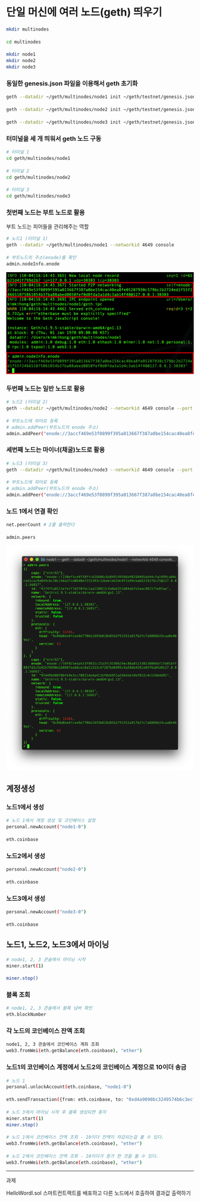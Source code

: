 # 단일 머신에 여러 노드(geth) 띄우기

```bash
mkdir multinodes

cd multinodes

mkdir node1
mkdir node2
mkdir node3
```

### 동일한 genesis.json 파일을 이용해서 geth 초기화

```bash
geth --datadir ~/geth/multinodes/node1 init ~/geth/testnet/genesis.json

geth --datadir ~/geth/multinodes/node2 init ~/geth/testnet/genesis.json

geth --datadir ~/geth/multinodes/node3 init ~/geth/testnet/genesis.json

```

### 터미널을 세 개 띄워서 geth 노드 구동

```bash
# 터미널 1
cd geth/multinodes/node1

# 터미널 2
cd geth/multinodes/node2

# 터미널 3
cd geth/multinodes/node3
```

### 첫번째 노드는 부트 노드로 활용

부트 노드는 피어들을 관리해주는 역할

```bash
# 노드1 (터미널 1)
geth --datadir ~/geth/multinodes/node1 --networkid 4649 console

# 부트노드의 주소(enode)를 확인
admin.nodeInfo.enode
```

![geth multinode](./imgs/mtnd.png)

### 두번째 노드는 일반 노드로 활용

```bash
# 노드2 (터미널 2)
geth --datadir ~/geth/multinodes/node2 --networkid 4649 console --port 30304 --ipcdisable

# 부트노드에 피어로 등록
# admin.addPeer(부트노드의 enode 주소)
admin.addPeer("enode://3accf469e53f0899f395a013667f387a0be154cac40ea8fe05207930c579bc2b2724ed1f55f246651075861054b37ba88abed0850fef0d0fda3a1d4c3ab14f40@127.0.0.1:30303")
```

### 세번째 노드는 마이너(채굴)노드로 활용

```bash
# 노드3 (터미널 3)
geth --datadir ~/geth/multinodes/node3 --networkid 4649 console --port 30305 --ipcdisable

# 부트노드에 피어로 등록
# admin.addPeer(부트노드의 enode 주소)
admin.addPeer("enode://3accf469e53f0899f395a013667f387a0be154cac40ea8fe05207930c579bc2b2724ed1f55f246651075861054b37ba88abed0850fef0d0fda3a1d4c3ab14f40@127.0.0.1:30303")
```

### 노드 1에서 연결 확인

```bash
net.peerCount # 2를 출력한다

admin.peers
```

![geth multinode](./imgs/mtnd1.png)

## 계정생성

### 노드1에서 생성

```bash
# 노드 1에서 계정 생성 및 코인베이스 설정
personal.newAccount("node1-0")

eth.coinbase
```

### 노드2에서 생성

```bash
personal.newAccount("node2-0")

eth.coinbase
```

### 노드3에서 생성

```bash
personal.newAccount("node3-0")

eth.coinbase
```

## 노드1, 노드2, 노드3에서 마이닝

```bash
# node1, 2, 3 콘솔에서 마이닝 시작
miner.start(1)

miner.stop()
```

### 블록 조회

```bash
# node1, 2, 3 콘솔에서 블록 넘버 확인
eth.blockNumber
```

### 각 노드의 코인베이스 잔액 조회

```bash
node1, 2, 3 콘솔에서 코인베이스 계좌 조회
web3.fromWei(eth.getBalance(eth.coinbase), "ether")
```

### 노드1의 코인베이스 계정에서 노드2의 코인베이스 계정으로 10이더 송금

```bash
# 노드 1
personal.unlockAccount(eth.coinbase, "node1-0")

eth.sendTransaction({from: eth.coinbase, to: "0xd4a9090bc3249574b6c3ecfd4ef71d9c15976f32", value: web3.toWei(10, "ether")})

# 노드 3에서 마이닝 시작 후 블록 생성되면 중지
miner.start(1)
miner.stop()

# 노드 1에서 코인베이스 잔액 조회 - 10이더 잔액이 차감되는걸 볼 수 있다.
web3.fromWei(eth.getBalance(eth.coinbase), "ether")

# 노드 2에서 코인베이스 잔액 조회 - 10이더가 증가 한 것을 볼 수 있다.
web3.fromWei(eth.getBalance(eth.coinbase), "ether")
```

---

과제

HelloWordl.sol 스마트컨트랙트를 배포하고 다른 노드에서 호출하여 결과값 출력하기
